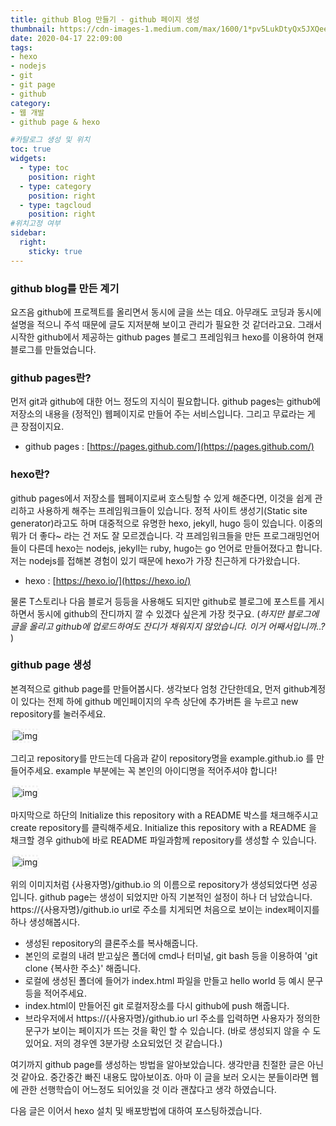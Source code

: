 ```yaml
---
title: github Blog 만들기 - github 페이지 생성
thumbnail: https://cdn-images-1.medium.com/max/1600/1*pv5LukDtyQx5JXQee2uNgA.jpeg
date: 2020-04-17 22:09:00
tags: 
- hexo
- nodejs
- git
- git page
- github
category: 
- 웹 개발
- github page & hexo

#카탈로그 생성 및 위치
toc: true
widgets:
  - type: toc
    position: right
  - type: category
    position: right
  - type: tagcloud
    position: right
#위치고정 여부
sidebar:
  right:
    sticky: true
---
```


### **github blog를 만든 계기**
요즈음 github에 프로젝트를 올리면서 동시에 글을 쓰는 데요. 아무래도 코딩과 동시에 설명을 적으니 주석 때문에 글도 지저분해 보이고<!-- more --> 관리가 필요한 것 같더라고요. 그래서 시작한 github에서 제공하는 github pages 블로그 프레임워크 hexo를 이용하여 현재 블로그를 만들었습니다.

### **github pages란?**
먼저 git과 github에 대한 어느 정도의 지식이 필요합니다. github pages는 github에 저장소의 내용을 (정적인) 웹페이지로 만들어 주는 서비스입니다. 그리고 무료라는 게 큰 장점이지요.
- github pages : [https://pages.github.com/](https://pages.github.com/)

### **hexo란?**
github pages에서 저장소를 웹페이지로써 호스팅할 수 있게 해준다면, 이것을 쉽게 관리하고 사용하게 해주는 프레임워크들이 있습니다. 정적 사이트 생성기(Static site generator)라고도 하며 대중적으로 유명한 hexo, jekyll, hugo 등이 있습니다. 이중의 뭐가 더 좋다~ 라는 건 저도 잘 모르겠습니다. 각 프레임워크들을 만든 프로그래밍언어들이 다른데 hexo는 nodejs, jekyll는 ruby, hugo는 go 언어로 만들어졌다고 합니다. 저는 nodejs를 접해본 경험이 있기 때문에 hexo가 가장 친근하게 다가왔습니다.
- hexo : [https://hexo.io/](https://hexo.io/)

물론 T스토리나 다음 블로거 등등을 사용해도 되지만 github로 블로그에 포스트를 게시하면서 동시에 github의 잔디까지 깔 수 있겠다 싶은게 가장 컷구요. 
(_하지만 블로그에 글을 올리고 github에 업로드하여도 잔디가 채워지지 않았습니다. 이거 어째서입니까..?_ )

### **github page 생성**
본격적으로 github page를 만들어봅시다. 생각보다 엄청 간단한데요, 먼저 github계정이 있다는 전제 하에 github 메인페이지의 우측 상단에 추가버튼 을 누르고 new repository를 눌러주세요.

<img src="/images/github/01.png" alt="img" style="border-radius:5px; border:3px dotted #F2F2F2;"/>

그리고 repository를 만드는데 다음과 같이 repository명을 example.github.io 를 만들어주세요. example 부분에는 꼭 본인의 아이디명을 적어주셔야 합니다!

<img src="/images/github/02.png" alt="img" style="border-radius:5px; border:3px dotted #F2F2F2;"/>

마지막으로 하단의 Initialize this repository with a README 박스를 채크해주시고 create repository를 클릭해주세요. Initialize this repository with a README 을 채크할 경우 github에 바로 README 파일과함께 repository를 생성할 수 있습니다.

<img src="/images/github/03.png" alt="img" style="border-radius:5px; border:3px dotted #F2F2F2;"/>

위의 이미지처럼 {사용자명}/github.io 의 이름으로 repository가 생성되었다면 성공입니다. github page는 생성이 되었지만 아직 기본적인 설정이 하나 더 남았습니다. https://{사용자명}/github.io url로 주소를 치게되면 처음으로 보이는 index페이지를 하나 생성해봅시다.

- 생성된 repository의 클론주소를 복사해줍니다.
- 본인의 로컬의 내려 받고싶은 폴더에 cmd나 터미널, git bash 등을 이용하여 'git clone {복사한 주소}' 해줍니다.
- 로컬에 생성된 폴더에 들어가 index.html 파일을 만들고 hello world 등 예시 문구등을 적어주세요.
- index.html이 만들어진 git 로컬저장소를 다시 github에 push 해줍니다.
- 브라우저에서 https://{사용자명}/github.io url 주소를 입력하면 사용자가 정의한 문구가 보이는 페이지가 뜨는 것을 확인 할 수 있습니다. (바로 생성되지 않을 수 도 있어요. 저의 경우엔 3분가량 소요되었던 것 같습니다.)

여기까지 github page를 생성하는 방법을 알아보았습니다. 생각만큼 친절한 글은 아닌것 같아요. 중간중간 빠진 내용도 많아보이죠. 아마 이 글을 보러 오시는 분들이라면 웹에 관한 선행학습이 어느정도 되어있을 것 이라 괜찮다고 생각 하였습니다.

다음 글은 이어서 hexo 설치 및 배포방법에 대하여 포스팅하겠습니다.